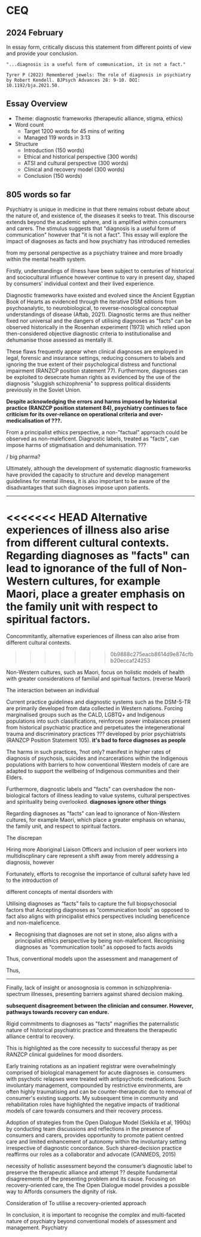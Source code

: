 # CEQ

## 2024 February
In essay form, critically discuss this statement from different points of view and provide your conclusion.
```
"...diagnosis is a useful form of communication, it is not a fact."

Tyrer P (2022) Remembered jewels: The role of diagnosis in psychiatry by Robert Kendell. BJPsych Advances 28: 9-10. DOI: 10.1192/bja.2021.50.
```
## Essay Overview

- Theme: diagnostic frameworks (therapeutic alliance, stigma, ethics)
- Word count
  - Target 1200 words for 45 mins of writing
  - Managed 119 words in 3:13
- Structure
  - Introduction (150 words)
  - Ethical and historical perspective (300 words)
  - ATSI and cultural perspective (300 words)
  - Clinical and recovery model (300 words)
  - Conclusion (150 words)

805 words so far
---

<!-- Introduction: 82/150 words
Could define diagnosis -->

Psychiatry is unique in medicine in that there remains robust debate about the nature of, and existence of, the diseases it seeks to treat. This discourse extends beyond the academic sphere, and is amplified within consumers and carers. The stimulus suggests that "diagnosis is a useful form of communication" however that "it is not a fact". This essay will explore the impact of diagnoses as facts and how psychiatry has introduced remedies  

from my personal perspective as a psychiatry trainee and more broadly within the mental health system.

<!-- 
Paragraph 1: 232 / 300 words
Ethical and historical
Re quote: shit changes and needs to change
 -->

Firstly, understandings of illness have been subject to centuries of historical and sociocultural influence however continue to vary in present day, shaped by consumers' individual context and their lived experience. 

Diagnostic frameworks have existed and evolved since the Ancient Egyptian Book of Hearts as evidenced through the iterative DSM editions from psychoanalytic, to neurobiological, to reverse-nosological conceptual understandings of disease (Aftab, 2021). Diagnostic terms are thus neither fixed nor universal and the dangers of utilising diagnoses as "facts" can be observed historically in the Rosenhan experiment (1973) which relied upon then-considered objective diagnostic criteria to institutionalise and dehumanise those assessed as mentally ill. 

These flaws frequently appear when clinical diagnoses are employed in legal, forensic and insurance settings, reducing consumers to labels and ignoring the true extent of their psychological distress and functional impairment (RANZCP position statement 77). Furthermore, diagnoses can be exploited to desecrate human rights as evidenced by the use of the diagnosis "sluggish schizophrenia" to suppress political dissidents previously in the Soviet Union.

**Despite acknowledging the errors and harms imposed by historical practice (RANZCP position statement 84), psychiatry continues to face criticism for its over-reliance on operational criteria and over-medicalisation of ???.**

From a principalist ethics perspective, a non-"factual" approach could be observed as non-maleficent. Diagnostic labels, treated as "facts", can impose harms of stigmatisation and dehumanisation. ???

/ big pharma?



Ultimately, although the development of systematic diagnostic frameworks have provided the capacity to structure and develop management guidelines for mental illness, it is also important to be aware of the disadvantages that such diagnoses impose upon patients.



---

<!-- 
Paragraph 2: 308/300 words
ATSI and cultural
Re quote: diagnosis varies as per culture, not fixed
Points:
- Harmful to diagnose directly
- Diagnoses lead to diagnostic shadowing
 -->

<<<<<<< HEAD
Alternative experiences of illness also arise from different cultural contexts. Regarding diagnoses as "facts" can lead to ignorance of the full of Non-Western cultures, for example Maori, place a greater emphasis on the family unit with respect to spiritual factors. 
=======
Concommitantly, alternative experiences of illness can also arise from different cultural contexts. 
>>>>>>> 0b9888c275eacb8614d9e874cfbb20eccaf24253

Non-Western cultures, such as Maori, focus on holistic models of health with greater considerations of familial and spiritual factors. (reverse Maori)

The interaction between an individual 

Current practice guidelines and diagnostic systems such as the DSM-5-TR are primarily developed from data collected in Western nations. Forcing marginalised groups such as the CALD, LGBTQ+ and Indigenous populations into such classifications, reinforces power imbalances present from historical psychiatric practice and perpetuates the integenerational trauma and discriminatory practices ??? developed by prior psychiatrists (RANZCP Position Statement 105). **it's bad to force diagnoses as people**

The harms in such practices, ?not only? manifest in higher rates of diagnosis of psychosis, suicides and incarcerations within the Indigenous populations with barriers to how conventional Western models of care are adapted to support the wellbeing of Indigenous communities and their Elders. 

Furthermore, diagnostic labels and "facts" can overshadow the non-biological factors of illness leading to value systems, cultural perspectives and spirituality being overlooked.  **diagnoses ignore other things**

Regarding diagnoses as "facts" can lead to ignorance of Non-Western cultures, for example Maori, which place a greater emphasis on whanau, the family unit, and respect to spiritual factors. 

The discrepan

Hiring more Aboriginal Liaison Officers and inclusion of peer workers into multidiscplinary care represent a shift away from merely addressing a diagnosis, however

Fortunately, efforts to recognise the importance of cultural safety have led to the introduction of 


different concepts of mental disorders with

Utilising diagnoses as “facts” fails to capture the full biopsychosocial factors that 
Accepting diagnoses as “communication tools” as opposed to fact also aligns with principalist ethics perspectives including beneficence and non-maleficence.


-	Recognising that diagnoses are not set in stone, also aligns with a principalist ethics perspective by being non-maleficent. Recognising diagnoses as “communication tools” as opposed to facts avoids 

Thus, conventional models upon the assessment and management of

Thus,

---

<!-- 
Paragraph 3: 254/300 words
Clinical example + recovery model + open dialogue
Re quote: recovery does not depend on diagnosis
-->

Finally, lack of insight or anosognosia is common in schizophrenia-spectrum illnesses, presenting barriers against shared decision making.

**subsequent disagreement between the clinician and consumer. However, pathways towards recovery can endure.**

Rigid commitments to diagnoses as "facts" magnifies the paternalistic nature of historical psychiatric practice and threatens the therapeutic alliance central to recovery.

This is highlighted as the core necessity to successful therapy as per RANZCP clinical guidelines for mood disorders.

Early training rotations as an inpatient registrar were overwhelmingly comprised of biological management for acute diagnoses ie. consumers with psychotic relapses were treated with antipsychotic medications. Such involuntary management, compounded by restrictive environments, are often highly traumatising and can be counter-therapeutic due to removal of consumer's existing supports. My subsequent time in community and rehabilitation roles have highlighted the negative impacts of traditional models of care towards consumers and their recovery process. 

Adoption of strategies from the Open Dialogue Model (Sekkila et al, 1990s) by conducting team discussions and reflections in the presence of consumers and carers, provides opportunity to promote patient centred care and limited enhancement of autonomy within the involuntary setting irrespective of diagnostic concordance. Such shared-decision practice reaffirms our roles as a collaborator and advocate (CANMEDS, 2015) 

necessity of holistic assessment beyond the consumer’s diagnostic label to preserve the therapeutic alliance and attempt ?? despite fundamental disagreements of the presenting problem and its cause. 
Focusing on recovery-oriented care, the 
The Open Dialogue model provides a possible way to 
Affords consumers the dignity of risk. 

Consideration of 
To utilise a recovery-oriented approach 

<!-- Conclusion: 21/150 words -->

In conclusion, it is important to recognise the complex and multi-faceted nature of psychiatry beyond conventional models of assessment and management. Psychiatry 